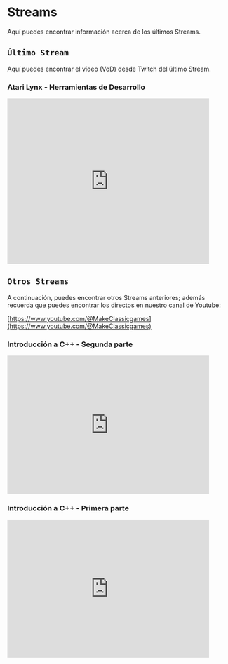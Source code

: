 # Streams

Aquí puedes encontrar información acerca de los últimos Streams.

## ```Último Stream```

Aquí puedes encontrar el vídeo (VoD) desde Twitch del último Stream.

### Atari Lynx - Herramientas de Desarrollo

<iframe src="https://player.twitch.tv/?video=2496411608&parent=makeclassicgames.dev" frameborder="0" allowfullscreen="true" scrolling="no" height="378" width="460"></iframe>

<p></p>

## ```Otros Streams```

A continuación, puedes encontrar otros Streams anteriores; además recuerda que puedes encontrar los directos en nuestro canal de Youtube:

[https://www.youtube.com/@MakeClassicgames](https://www.youtube.com/@MakeClassicgames)

<p></p>

### Introducción a C++ - Segunda parte

<iframe width="460" height="315" src="https://www.youtube.com/embed/ILMUwpqUyAk?si=_Ka_NnQTWQIyOqZO" title="YouTube video player" frameborder="0" allow="accelerometer; autoplay; clipboard-write; encrypted-media; gyroscope; picture-in-picture; web-share" referrerpolicy="strict-origin-when-cross-origin" allowfullscreen></iframe>


### Introducción a C++ - Primera parte

<iframe width="460" height="315" src="https://www.youtube.com/embed/MoroY4euv58?si=5PDKncGpqOu1iNXS" title="YouTube video player" frameborder="0" allow="accelerometer; autoplay; clipboard-write; encrypted-media; gyroscope; picture-in-picture; web-share" referrerpolicy="strict-origin-when-cross-origin" allowfullscreen></iframe>

